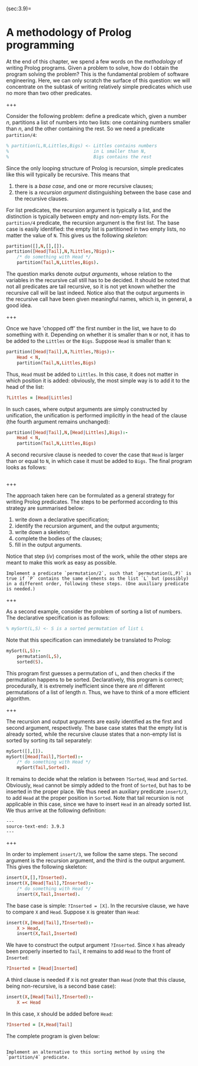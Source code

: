 <!--H3: Section 3.9-->
(sec:3.9)=
# A methodology of Prolog programming #

At the end of this chapter, we spend a few words on the *methodology* of writing Prolog programs. Given a problem to solve, how do I obtain the program solving the problem? This is the fundamental problem of software engineering. Here, we can only scratch the surface of this question: we will concentrate on the subtask of writing relatively simple predicates which use no more than two other predicates.

+++

Consider the following problem: define a predicate which, given a number *n*, partitions a list of numbers into two lists: one containing numbers smaller than *n*, and the other containing the rest. So we need a predicate `partition/4`:
```Prolog
% partition(L,N,Littles,Bigs) <- Littles contains numbers
%                                in L smaller than N,
%                                Bigs contains the rest
```
Since the only looping structure of Prolog is recursion, simple predicates like this will typically be recursive. This means that

<!--roman list-->
1. there is a *base case*, and one or more recursive clauses;
1. there is a *recursion argument* distinguishing between the base case and the recursive clauses.

For list predicates, the recursion argument is typically a list, and the distinction is typically between empty and non-empty lists. For the `partition/4` predicate, the recursion argument is the first list. The base case is easily identified: the empty list is partitioned in two empty lists, no matter the value of `N`. This gives us the following *skeleton*:
```Prolog
partition([],N,[],[]).
partition([Head|Tail],N,?Littles,?Bigs):-
    /* do something with Head */
    partition(Tail,N,Littles,Bigs).
```
The question marks denote *output arguments*, whose relation to the variables in the recursive call still has to be decided. It should be noted that not all predicates are tail recursive, so it is not yet known whether the recursive call will be last indeed. Notice also that the output arguments in the recursive call have been given meaningful names, which is, in general, a good idea.

+++

Once we have 'chopped off' the first number in the list, we have to do something with it. Depending on whether it is smaller than `N` or not, it has to  be added to the `Littles` or the `Bigs`. Suppose `Head` is smaller than `N`:
```Prolog
partition([Head|Tail],N,?Littles,?Bigs):-
    Head < N,
    partition(Tail,N,Littles,Bigs)
```
Thus, `Head` must be added to `Littles`. In this case, it does not matter in which position it is added: obviously, the most simple way is to add it to the head of the list:
```Prolog
?Littles = [Head|Littles]
```
In such cases, where output arguments are simply constructed by unification, the unification is performed implicitly in the head of the clause (the fourth argument remains unchanged):
```Prolog
partition([Head|Tail],N,[Head|Littles],Bigs):-
    Head < N,
    partition(Tail,N,Littles,Bigs)
```
A second recursive clause is needed to cover the case that `Head` is larger than or equal to `N`, in which case it must be added to `Bigs`. The final program looks as follows:
```{swish} 3.9.1
```

+++

The approach taken here can be formulated as a general strategy for writing Prolog predicates. The steps to be performed according to this strategy are summarised below:

<!--roman list-->
1. write down a declarative specification;
1. identify the recursion argument, and the output arguments;
1. write down a skeleton;
1. complete the bodies of the clauses;
1. fill in the output arguments.

Notice that step (*iv*) comprises most of the work, while the other steps are meant to make this work as easy as possible.

```{exercise} 3.18
Implement a predicate `permutation/2`, such that `permutation(L,P)` is true if `P` contains the same elements as the list `L` but (possibly) in a different order, following these steps. (One auxiliary predicate is needed.)
```

+++

As a second example, consider the problem of sorting a list of numbers. The declarative specification is as follows:
```Prolog
% mySort(L,S) <- S is a sorted permutation of list L
```
Note that this specification can immediately be translated to Prolog:
```Prolog
mySort(L,S):-
    permutation(L,S),
    sorted(S).
```
This program first guesses a permutation of `L`, and then checks if the permutation happens to be sorted. Declaratively, this program is correct; procedurally, it is extremely inefficient since there are $n!$ different permutations of a list of length *n*. Thus, we have to think of a more efficient algorithm.

+++

The recursion and output arguments are easily identified as the first and second argument, respectively. The base case states that the empty list is already sorted, while the recursive clause states that a non-empty list is sorted by sorting its tail separately:
```Prolog
mySort([],[]).
mySort([Head|Tail],?Sorted):-
    /* do something with Head */
    mySort(Tail,Sorted).
```
It remains to decide what the relation is between `?Sorted`, `Head` and `Sorted`. Obviously, `Head` cannot be simply added to the front of `Sorted`, but has to be inserted in the proper place. We thus need an auxiliary predicate `insert/3`, to add `Head` at the proper position in `Sorted`. Note that tail  recursion is not applicable in this case, since we have to insert `Head` in an already sorted list. We thus arrive at the following definition:
```{swish} 3.9.2
---
source-text-end: 3.9.3
---
```

+++

In order to implement `insert/3`, we follow the same steps. The second argument is the recursion argument, and the third is the output argument. This gives the following skeleton:
```Prolog
insert(X,[],?Inserted).
insert(X,[Head|Tail],?Inserted):-
    /* do something with Head */
    insert(X,Tail,Inserted).
```
The base case is simple: `?Inserted = [X]`. In the recursive clause, we have to compare `X` and `Head`. Suppose `X` is greater than `Head`:
```Prolog
insert(X,[Head|Tail],?Inserted):-
    X > Head,
    insert(X,Tail,Inserted)
```
We have to construct the output argument `?Inserted`. Since `X` has already been properly inserted to `Tail`, it remains to add `Head` to the front of `Inserted`:
```Prolog
?Inserted = [Head|Inserted]
```
A third clause is needed if `X` is not greater than `Head` (note that this clause, being non-recursive, is a second base case):
```Prolog
insert(X,[Head|Tail],?Inserted):-
    X =< Head
```
In this case, `X` should be added before `Head`:
```Prolog
?Inserted = [X,Head|Tail]
```
The complete program is given below:
```{swish} 3.9.3
```

```{exercise} 3.19
Implement an alternative to this sorting method by using the `partition/4` predicate.
```
